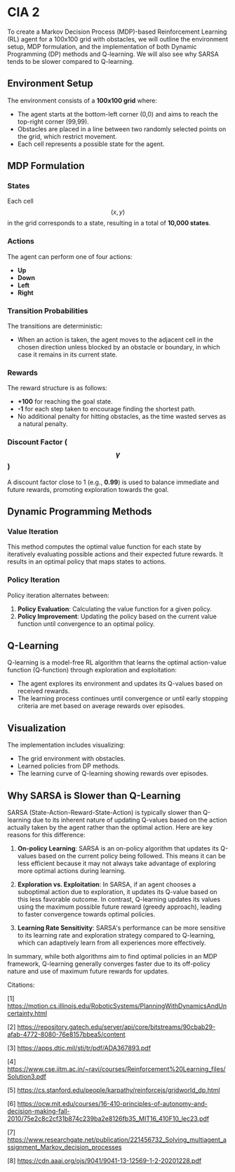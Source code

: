 # CIA 2
To create a Markov Decision Process (MDP)-based Reinforcement Learning (RL) agent for a 100x100 grid with obstacles, we will outline the environment setup, MDP formulation, and the implementation of both Dynamic Programming (DP) methods and Q-learning. We will also see why SARSA tends to be slower compared to Q-learning.

## Environment Setup
The environment consists of a **100x100 grid** where:
- The agent starts at the bottom-left corner (0,0) and aims to reach the top-right corner (99,99).
- Obstacles are placed in a line between two randomly selected points on the grid, which restrict movement.
- Each cell represents a possible state for the agent.

## MDP Formulation
### States
Each cell $$(x, y)$$ in the grid corresponds to a state, resulting in a total of **10,000 states**.

### Actions
The agent can perform one of four actions:
- **Up**
- **Down**
- **Left**
- **Right**

### Transition Probabilities
The transitions are deterministic:
- When an action is taken, the agent moves to the adjacent cell in the chosen direction unless blocked by an obstacle or boundary, in which case it remains in its current state.

### Rewards
The reward structure is as follows:
- **+100** for reaching the goal state.
- **-1** for each step taken to encourage finding the shortest path.
- No additional penalty for hitting obstacles, as the time wasted serves as a natural penalty.

### Discount Factor ($$\gamma$$)
A discount factor close to 1 (e.g., **0.99**) is used to balance immediate and future rewards, promoting exploration towards the goal.

## Dynamic Programming Methods
### Value Iteration
This method computes the optimal value function for each state by iteratively evaluating possible actions and their expected future rewards. It results in an optimal policy that maps states to actions.

### Policy Iteration
Policy iteration alternates between:
1. **Policy Evaluation**: Calculating the value function for a given policy.
2. **Policy Improvement**: Updating the policy based on the current value function until convergence to an optimal policy.

## Q-Learning
Q-learning is a model-free RL algorithm that learns the optimal action-value function (Q-function) through exploration and exploitation:
- The agent explores its environment and updates its Q-values based on received rewards.
- The learning process continues until convergence or until early stopping criteria are met based on average rewards over episodes.
  
## Visualization
The implementation includes visualizing:
- The grid environment with obstacles.
- Learned policies from DP methods.
- The learning curve of Q-learning showing rewards over episodes.

## Why SARSA is Slower than Q-Learning
SARSA (State-Action-Reward-State-Action) is typically slower than Q-learning due to its inherent nature of updating Q-values based on the action actually taken by the agent rather than the optimal action. Here are key reasons for this difference:

1. **On-policy Learning**: SARSA is an on-policy algorithm that updates its Q-values based on the current policy being followed. This means it can be less efficient because it may not always take advantage of exploring more optimal actions during learning.

2. **Exploration vs. Exploitation**: In SARSA, if an agent chooses a suboptimal action due to exploration, it updates its Q-value based on this less favorable outcome. In contrast, Q-learning updates its values using the maximum possible future reward (greedy approach), leading to faster convergence towards optimal policies.

3. **Learning Rate Sensitivity**: SARSA's performance can be more sensitive to its learning rate and exploration strategy compared to Q-learning, which can adaptively learn from all experiences more effectively.

In summary, while both algorithms aim to find optimal policies in an MDP framework, Q-learning generally converges faster due to its off-policy nature and use of maximum future rewards for updates.

Citations:

[1] https://motion.cs.illinois.edu/RoboticSystems/PlanningWithDynamicsAndUncertainty.html

[2] https://repository.gatech.edu/server/api/core/bitstreams/90cbab29-afab-4772-8080-76e8157bbea5/content

[3] https://apps.dtic.mil/sti/tr/pdf/ADA367893.pdf

[4] https://www.cse.iitm.ac.in/~ravi/courses/Reinforcement%20Learning_files/Solution3.pdf

[5] https://cs.stanford.edu/people/karpathy/reinforcejs/gridworld_dp.html

[6] https://ocw.mit.edu/courses/16-410-principles-of-autonomy-and-decision-making-fall-2010/75e2c8c2cf31b874c239ba2e8126fb35_MIT16_410F10_lec23.pdf

[7] https://www.researchgate.net/publication/221456732_Solving_multiagent_assignment_Markov_decision_processes

[8] https://cdn.aaai.org/ojs/9041/9041-13-12569-1-2-20201228.pdf
